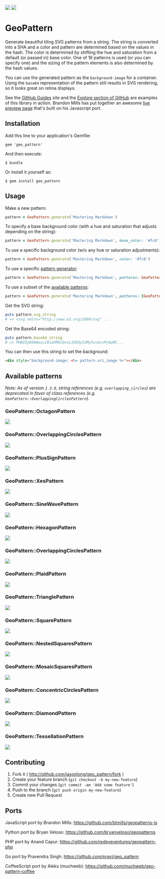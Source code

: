 [![](http://img.shields.io/gem/v/geo_pattern.svg?style=flat)](http://rubygems.org/gems/geo_pattern)
[![](http://img.shields.io/gem/dt/geo_pattern.svg?style=flat)](http://rubygems.org/gems/geo_pattern)

# GeoPattern

Generate beautiful tiling SVG patterns from a string. The string is converted into a SHA and a color and pattern are determined based on the values in the hash. The color is determined by shifting the hue and saturation from a default (or passed in) base color. One of 16 patterns is used (or you can specify one) and the sizing of the pattern elements is also determined by the hash values.

You can use the generated pattern as the `background-image` for a container. Using the `base64` representation of the pattern still results in SVG rendering, so it looks great on retina displays.

See the [GitHub Guides](http://guides.github.com) site and the [Explore section of GitHub](https://github.com/explore) are examples of this library in action. Brandon Mills has put together an awesome [live preview page](http://btmills.github.io/geopattern/geopattern.html) that's built on his Javascript port.

## Installation

Add this line to your application's Gemfile:

    gem 'geo_pattern'

And then execute:

    $ bundle

Or install it yourself as:

    $ gem install geo_pattern

## Usage

Make a new pattern:

```ruby
pattern = GeoPattern.generate('Mastering Markdown')
```

To specify a base background color (with a hue and saturation that adjusts depending on the string):

```ruby
pattern = GeoPattern.generate('Mastering Markdown', base_color: '#fc0')
```

To use a specific background color (w/o any hue or saturation adjustments):

```ruby
pattern = GeoPattern.generate('Mastering Markdown', color: '#fc0')
```

To use a specific [pattern generator](#available-patterns):

```ruby
pattern = GeoPattern.generate('Mastering Markdown', patterns: GeoPattern::SineWavePattern)
```

To use a subset of the [available patterns](#available-patterns):

```ruby
pattern = GeoPattern.generate('Mastering Markdown', patterns: [GeoPattern::SineWavePattern, GeoPattern::XesPattern])
```

Get the SVG string:

```ruby
puts pattern.svg_string
# => <svg xmlns="http://www.w3.org/2000/svg" ...
```

Get the Base64 encoded string:

```ruby
puts pattern.base64_string
# => PHN2ZyB4bWxucz0iaHR0cDovL3d3dy53My5vcmcvMjAwMC...
```

You can then use this string to set the background:

```html
<div style="background-image: <%= pattern.uri_image %>"></div>
```

## Available patterns

*Note: As of version `1.3.0`, string references (e.g. `overlapping_circles`) are deprecated in favor of class references (e.g. `GeoPattern::OverlappingCirclesPattern`).*

### GeoPattern::OctagonPattern

![](http://jasonlong.github.io/geo_pattern/examples/octogons.png)

### GeoPattern::OverlappingCirclesPattern

![](http://jasonlong.github.io/geo_pattern/examples/overlapping_circles.png)

### GeoPattern::PlusSignPattern

![](http://jasonlong.github.io/geo_pattern/examples/plus_signs.png)

### GeoPattern::XesPattern

![](http://jasonlong.github.io/geo_pattern/examples/xes.png)

### GeoPattern::SineWavePattern

![](http://jasonlong.github.io/geo_pattern/examples/sine_waves.png)

### GeoPattern::HexagonPattern

![](http://jasonlong.github.io/geo_pattern/examples/hexagons.png)

### GeoPattern::OverlappingCirclesPattern

![](http://jasonlong.github.io/geo_pattern/examples/overlapping_rings.png)

### GeoPattern::PlaidPattern

![](http://jasonlong.github.io/geo_pattern/examples/plaid.png)

### GeoPattern::TrianglePattern

![](http://jasonlong.github.io/geo_pattern/examples/triangles.png)

### GeoPattern::SquarePattern

![](http://jasonlong.github.io/geo_pattern/examples/squares.png)

### GeoPattern::NestedSquaresPattern

![](http://jasonlong.github.io/geo_pattern/examples/nested_squares.png)

### GeoPattern::MosaicSquaresPattern

![](http://jasonlong.github.io/geo_pattern/examples/mosaic_squares.png)

### GeoPattern::ConcentricCirclesPattern

![](http://jasonlong.github.io/geo_pattern/examples/concentric_circles.png)

### GeoPattern::DiamondPattern

![](http://jasonlong.github.io/geo_pattern/examples/diamonds.png)

### GeoPattern::TessellationPattern

![](http://jasonlong.github.io/geo_pattern/examples/tessellation.png)


## Contributing

1. Fork it ( http://github.com/jasonlong/geo_pattern/fork )
2. Create your feature branch (`git checkout -b my-new-feature`)
3. Commit your changes (`git commit -am 'Add some feature'`)
4. Push to the branch (`git push origin my-new-feature`)
5. Create new Pull Request

## Ports

JavaScript port by Brandon Mills:
https://github.com/btmills/geopatterns-js

Python port by Bryan Veloso:
https://github.com/bryanveloso/geopatterns

PHP port by Anand Capur:
https://github.com/redeyeventures/geopattern-php

Go port by Pravendra Singh:
https://github.com/pravj/geo_pattern

CoffeeScript port by Aleks (muchweb):
https://github.com/muchweb/geo-pattern-coffee
